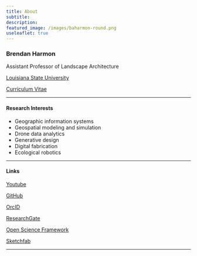 ```yaml
---
title: About
subtitle:
description:
featured_image: /images/baharmon-round.png
useleaflet: true
---
```


### Brendan Harmon
Assistant Professor of Landscape Architecture

[<i class="fa fa-university"></i> Louisiana State University](https://design.lsu.edu/faculty/brendan-harmon/)

[<i class="fa fa-graduation-cap"></i> Curriculum Vitae](https://github.com/baharmon/curriculum-vitae/raw/master/baharmon-cv.pdf)

 ---

#### Research Interests

* Geographic information systems
* Geospatial modeling and simulation
* Drone data analytics
* Generative design
* Digital fabrication
* Ecological robotics

---

#### Links

<i class="fab fa-youtube"></i>
[Youtube](https://www.youtube.com/c/BrendanHarmon)

<i class="fab fa-github"></i>
[GitHub](https://github.com/baharmon/)

<i class="ai ai-orcid"></i>
[OrcID](http://orcid.org/0000-0002-6218-9318)

<i class="ai ai-researchgate"></i>
[ResearchGate](https://www.researchgate.net/profile/Brendan_Harmon2)

<i class="ai ai-osf"></i>
[Open Science Framework](https://osf.io/xhvp4/)

<i class="fas fa-cube"></i>
[Sketchfab](https://sketchfab.com/lsu-landscape-architecture)

<!--
<i class="ai ai-academia"></i>
[Academia](http://lsu.academia.edu/BrendanHarmon)
-->

---

&nbsp;
<style>
#toner-map { height: 500px; }
</style>

<div id="toner-map">
</div>

<script
  src="https://code.jquery.com/jquery-3.5.1.min.js"
  integrity="sha256-9/aliU8dGd2tb6OSsuzixeV4y/faTqgFtohetphbbj0="
  crossorigin="anonymous">
</script>


<script>

// create map
var mymap = L.map('toner-map').setView([30.411804, -91.180910], 8);
L.tileLayer.provider('Stamen.TonerLite').addTo(mymap);

// create custom markers
var customIcon = new L.Icon({
  iconUrl: '/images/baharmon-round.png',
  shadowUrl: 'https://cdnjs.cloudflare.com/ajax/libs/leaflet/0.7.7/images/marker-shadow.png',
  iconSize: [100, 100],
  iconAnchor: [25, 100],
  popupAnchor: [1, -34],
  shadowSize: [100, 100]
});
var myLocation = L.marker([30.411804, -91.180910], {icon: customIcon}).addTo(mymap);
myLocation.bindPopup("<b>Brendan Harmon</b> <br> Louisiana State University <br> Baton Rouge, Louisiana, USA");
myLocation.setZIndexOffset(-1000)

// create custom markers
var markerIcon = new L.Icon({
  iconUrl: 'https://raw.githubusercontent.com/pointhi/leaflet-color-markers/master/img/marker-icon-2x-black.png',
  shadowUrl: 'https://cdnjs.cloudflare.com/ajax/libs/leaflet/0.7.7/images/marker-shadow.png',
  iconSize: [25, 41],
  iconAnchor: [12, 41],
  popupAnchor: [1, -34],
  shadowSize: [41, 41]
});

// load GeoJSON from an external file
$.getJSON("data/projects.geojson",function(data){

  // add popups
  function onEachFeature(feature, layer) {
      layer.bindPopup("<b> Project: </b>" + feature.properties.project + "<br>" + "<b>Location: </b>" + feature.properties.location + "<br>" + "<b>Link: </b>" + "<a href=" + feature.properties.page + ">"+ feature.properties.page +"</a>");
  }   

  // add GeoJSON layer to the map once the file is loaded
  geojson = L.geoJSON(data, {
    pointToLayer: function (feature, latlng) {
			return L.marker(latlng, {icon: markerIcon});
		},
    onEachFeature: onEachFeature
  }).addTo(mymap)
  mymap.fitBounds(geojson.getBounds());
});

</script>
